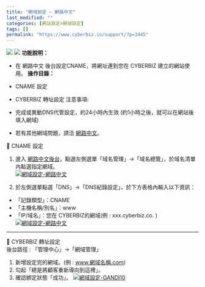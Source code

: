 ```yaml
---
title: "網域設定 – 網路中文"
last_modified: ""
categories: [網站設定>網域設定]
tags: []
permalink: "https://www.cyberbiz.io/support/?p=3445"
---
```


![](https://www.cyberbiz.io/support/wp-content/uploads/適用站別.png)
[![](https://www.cyberbiz.io/support/wp-content/uploads/台灣站.png)](https://www.cyberbiz.io/support/?page_id=2490)
**功能說明：**  

* 在 網路中文 後台設定CNAME，將網址連到您在 CYBERBIZ 建立的網站使用。 
**操作目錄：**

* CNAME 設定
* CYBERBIZ 轉址設定
注意事項:  

* 完成或異動DNS代管設定，約24小時內生效 (約1小時之後，就可以在網站後填入網域) 
* 若有其他網域問題，請洽 [網路中文](https://www.net-chinese.com.tw/)。

📌 CNAME 設定  

1. 進入 [網路中文後台](https://www.net-chinese.com.tw/)，點選左側選單「域名管理」→「域名總覽」，於域名清單內點選指定網域。  
[![網域設定-網路中文](https://www.cyberbiz.io/support/wp-content/uploads/網域設定-網路中文01.png)](https://www.cyberbiz.io/support/wp-content/uploads/網域設定-網路中文01.png)



2. 於左側選單點選「DNS」→「DNS紀錄設定」，於下方表格內輸入以下資訊：  

* 「記錄類型」：CNAME
* 「主機名稱/別名」：www
* 「IP/域名」：您在 CYBERBIZ的網域(例 : xxx.cyberbiz.co. ) 
[![網域設定-網路中文](https://www.cyberbiz.io/support/wp-content/uploads/網域設定-網路中文02.png)](https://www.cyberbiz.io/support/wp-content/uploads/網域設定-網路中文02.png)



* * *


📌 CYBERBIZ 轉址設定  
後台路徑 : 「管理中心」→「網域管理」  


1. 新增設定完的網域。(例 : www.網域名稱.com)
2. 勾起「總是將顧客重新導向到這裡」。
3. 確認綁定狀態「成功」。
[![網域設定-GANDI10](https://www.cyberbiz.io/support/wp-content/uploads/網域設定-GANDI10.png)](https://www.cyberbiz.io/support/wp-content/uploads/網域設定-GANDI10.png)

